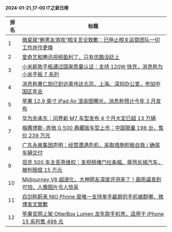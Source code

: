 #### 2024-01-21_17-00  IT之家日榜

| 排名 | 标题|
| --- | ---|
| 1 | [微星就“删男友游戏”相关言论致歉：已停止相关运营团队一切工作并作更换](https://www.ithome.com/0/746/388.htm) |
| 2 | [爱奇艺和腾讯视频盈利了，只有优酷没赶上](https://www.ithome.com/0/746/370.htm) |
| 3 | [小米新款平板通过国家质量认证：支持 120W 快充，消息称为小米平板 7 系列](https://www.ithome.com/0/746/369.htm) |
| 4 | [消息称黄仁勋已到访英伟达北京、上海、深圳办公室，参加中国区年会](https://www.ithome.com/0/746/374.htm) |
| 5 | [苹果 12.9 英寸 iPad Air 渲染图曝光，消息称预计今年 3 月发布](https://www.ithome.com/0/746/375.htm) |
| 6 | [华为余承东：问界新 M7 车型发布 4 个月大定已超 13 万辆](https://www.ithome.com/0/746/378.htm) |
| 7 | [梅赛德斯-奔驰 G 500 典藏版车型上市：中国限量 198 台，售价 239 万元](https://www.ithome.com/0/746/367.htm) |
| 8 | [广东永奥集团声明：经营遭遇危机，采取措施积极自救 / 确保车辆交付](https://www.ithome.com/0/746/354.htm) |
| 9 | [坦克 500 车主恶意维权：发视频堵门拉条幅、辱骂长城汽车，被判赔偿 15 万元](https://www.ithome.com/0/746/394.htm) |
| 10 | [Midjourney V6 超进化，大神网友深度评测来了！画质逼真到可怕，人像图片令人惊呆](https://www.ithome.com/0/746/372.htm) |
| 11 | [白剑称蔚来 NIO Phone 是唯一支持单手截屏的手机被群嘲，微博发文致歉](https://www.ithome.com/0/746/400.htm) |
| 12 | [苹果官网上架 OtterBox Lumen 龙年款手机壳，适用于 iPhone 15 系列售 498 元](https://www.ithome.com/0/746/393.htm) |
